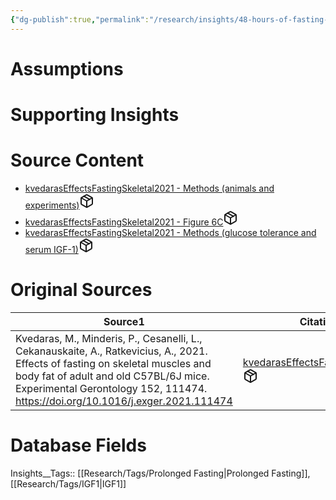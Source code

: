 ```yaml
---
{"dg-publish":true,"permalink":"/research/insights/48-hours-of-fasting-does-not-reduce-serum-igf-1-in-24-month-old-mice/"}
---
```


# Assumptions
<div><ul class="dataview list-view-ul"></ul></div>

# Supporting Insights
<div><ul class="dataview list-view-ul"></ul></div>

# Source Content
<div><ul class="dataview list-view-ul"><li><span><a data-tooltip-position="top" aria-label="Research/Source Content/kvedarasEffectsFastingSkeletal2021 - Methods (animals and experiments).md" data-href="Research/Source Content/kvedarasEffectsFastingSkeletal2021 - Methods (animals and experiments).md" href="Research/Source Content/kvedarasEffectsFastingSkeletal2021 - Methods (animals and experiments).md" class="internal-link" target="_blank" rel="noopener" fileclass-name="Research Links">kvedarasEffectsFastingSkeletal2021 - Methods (animals and experiments)</a><a class="metadata-menu fileclass-icon"><svg xmlns="http://www.w3.org/2000/svg" width="24" height="24" viewBox="0 0 24 24" fill="none" stroke="currentColor" stroke-width="2" stroke-linecap="round" stroke-linejoin="round" class="svg-icon lucide-package"><path d="m7.5 4.27 9 5.15"></path><path d="M21 8a2 2 0 0 0-1-1.73l-7-4a2 2 0 0 0-2 0l-7 4A2 2 0 0 0 3 8v8a2 2 0 0 0 1 1.73l7 4a2 2 0 0 0 2 0l7-4A2 2 0 0 0 21 16Z"></path><path d="m3.3 7 8.7 5 8.7-5"></path><path d="M12 22V12"></path></svg></a></span></li><li><span><a data-tooltip-position="top" aria-label="Research/Source Content/kvedarasEffectsFastingSkeletal2021 - Figure 6C.md" data-href="Research/Source Content/kvedarasEffectsFastingSkeletal2021 - Figure 6C.md" href="Research/Source Content/kvedarasEffectsFastingSkeletal2021 - Figure 6C.md" class="internal-link" target="_blank" rel="noopener" fileclass-name="Research Links">kvedarasEffectsFastingSkeletal2021 - Figure 6C</a><a class="metadata-menu fileclass-icon"><svg xmlns="http://www.w3.org/2000/svg" width="24" height="24" viewBox="0 0 24 24" fill="none" stroke="currentColor" stroke-width="2" stroke-linecap="round" stroke-linejoin="round" class="svg-icon lucide-package"><path d="m7.5 4.27 9 5.15"></path><path d="M21 8a2 2 0 0 0-1-1.73l-7-4a2 2 0 0 0-2 0l-7 4A2 2 0 0 0 3 8v8a2 2 0 0 0 1 1.73l7 4a2 2 0 0 0 2 0l7-4A2 2 0 0 0 21 16Z"></path><path d="m3.3 7 8.7 5 8.7-5"></path><path d="M12 22V12"></path></svg></a></span></li><li><span><a data-tooltip-position="top" aria-label="Research/Source Content/kvedarasEffectsFastingSkeletal2021 - Methods (glucose tolerance and serum IGF-1).md" data-href="Research/Source Content/kvedarasEffectsFastingSkeletal2021 - Methods (glucose tolerance and serum IGF-1).md" href="Research/Source Content/kvedarasEffectsFastingSkeletal2021 - Methods (glucose tolerance and serum IGF-1).md" class="internal-link" target="_blank" rel="noopener" fileclass-name="Research Links">kvedarasEffectsFastingSkeletal2021 - Methods (glucose tolerance and serum IGF-1)</a><a class="metadata-menu fileclass-icon"><svg xmlns="http://www.w3.org/2000/svg" width="24" height="24" viewBox="0 0 24 24" fill="none" stroke="currentColor" stroke-width="2" stroke-linecap="round" stroke-linejoin="round" class="svg-icon lucide-package"><path d="m7.5 4.27 9 5.15"></path><path d="M21 8a2 2 0 0 0-1-1.73l-7-4a2 2 0 0 0-2 0l-7 4A2 2 0 0 0 3 8v8a2 2 0 0 0 1 1.73l7 4a2 2 0 0 0 2 0l7-4A2 2 0 0 0 21 16Z"></path><path d="m3.3 7 8.7 5 8.7-5"></path><path d="M12 22V12"></path></svg></a></span></li></ul></div>

# Original Sources
<div><table class="dataview table-view-table"><thead class="table-view-thead"><tr class="table-view-tr-header"><th class="table-view-th"><span>Source</span><span class="dataview small-text">1</span></th><th class="table-view-th"><span>Citation Key</span></th></tr></thead><tbody class="table-view-tbody"><tr><td><span>Kvedaras, M., Minderis, P., Cesanelli, L., Cekanauskaite, A., Ratkevicius, A., 2021. Effects of fasting on skeletal muscles and body fat of adult and old C57BL/6J mice. Experimental Gerontology 152, 111474. <a rel="noopener" class="external-link" href="https://doi.org/10.1016/j.exger.2021.111474" target="_blank">https://doi.org/10.1016/j.exger.2021.111474</a></span></td><td><span><a data-tooltip-position="top" aria-label="Research/Evidence Sources/kvedarasEffectsFastingSkeletal2021.md" data-href="Research/Evidence Sources/kvedarasEffectsFastingSkeletal2021.md" href="Research/Evidence Sources/kvedarasEffectsFastingSkeletal2021.md" class="internal-link" target="_blank" rel="noopener" fileclass-name="Research Links">kvedarasEffectsFastingSkeletal2021</a><a class="metadata-menu fileclass-icon"><svg xmlns="http://www.w3.org/2000/svg" width="24" height="24" viewBox="0 0 24 24" fill="none" stroke="currentColor" stroke-width="2" stroke-linecap="round" stroke-linejoin="round" class="svg-icon lucide-package"><path d="m7.5 4.27 9 5.15"></path><path d="M21 8a2 2 0 0 0-1-1.73l-7-4a2 2 0 0 0-2 0l-7 4A2 2 0 0 0 3 8v8a2 2 0 0 0 1 1.73l7 4a2 2 0 0 0 2 0l7-4A2 2 0 0 0 21 16Z"></path><path d="m3.3 7 8.7 5 8.7-5"></path><path d="M12 22V12"></path></svg></a></span></td></tr></tbody></table></div>

# Database Fields
Insights__Tags:: [[Research/Tags/Prolonged Fasting\|Prolonged Fasting]], [[Research/Tags/IGF1\|IGF1]]